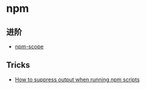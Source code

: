 # npm

## 进阶

- [npm-scope](https://docs.npmjs.com/misc/scope)

## Tricks

- [How to suppress output when running npm scripts](https://stackoverflow.com/questions/34426332/how-to-suppress-output-when-running-npm-scripts)

